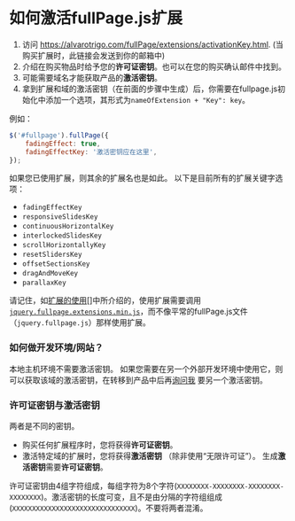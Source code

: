 # 如何激活fullPage.js扩展

1. 访问 https://alvarotrigo.com/fullPage/extensions/activationKey.html. (当购买扩展时，此链接会发送到你的邮箱中)
1. 介绍在购买物品时给予您的**许可证密钥**。也可以在您的购买确认邮件中找到。
1. 可能需要域名才能获取产品的**激活密钥**。
1. 拿到扩展和域的激活密钥（在前面的步骤中生成）后，你需要在fullpage.js初始化中添加一个选项，其形式为`nameOfExtension + "Key": key`。

例如：

```javascript
$('#fullpage').fullPage({
    fadingEffect: true,
    fadingEffectKey: '激活密钥应在这里',
});
```

如果您已使用扩展，则其余的扩展名也是如此。
以下是目前所有的扩展关键字选项：

* `fadingEffectKey`
* `responsiveSlidesKey`
* `continuousHorizontalKey`
* `interlockedSlidesKey`
* `scrollHorizontallyKey`
* `resetSlidersKey`
* `offsetSectionsKey`
* `dragAndMoveKey`
* `parallaxKey`

请记住，如[扩展的使用](https://github.com/alvarotrigo/fullPage.js#use-extensions)[]中所介绍的，使用扩展需要调用[`jquery.fullpage.extensions.min.js`](https://github.com/alvarotrigo/fullPage.js/blob/master/dist/jquery.fullpage.extensions.min.js)，而不像平常的fullPage.js文件（`jquery.fullpage.js`）那样使用扩展。

### 如何做开发环境/网站？
本地主机环境不需要激活密钥。
如果您需要在另一个外部开发环境中使用它，则可以获取该域的激活密钥，在转移到产品中后再[询问我](http://alvarotrigo.com/#contact) 要另一个激活密钥。

### 许可证密钥与激活密钥
两者是不同的密钥。
- 购买任何扩展程序时，您将获得**许可证密钥**。
- 激活特定域的扩展时，您将获得**激活密钥** （除非使用“无限许可证”）。 生成**激活密钥**需要**许可证密钥**。

许可证密钥由4组字符组成，每组字符为8个字符(`XXXXXXXX-XXXXXXXX-XXXXXXXX-XXXXXXXX`)。激活密钥的长度可变，且不是由分隔的字符组组成(`XXXXXXXXXXXXXXXXXXXXXXXXXXXXXXX`)。不要将两者混淆。